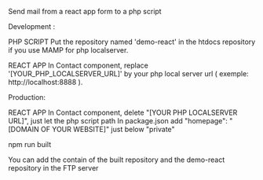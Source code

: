 Send mail from a react app form to a php script

Development : 

PHP SCRIPT
Put the repository named 'demo-react' in the htdocs repository if you use MAMP for php localserver.

REACT APP
In Contact component, replace '[YOUR_PHP_LOCALSERVER_URL]' by your php local server url ( exemple: http://localhost:8888 ).

Production:

REACT APP
In Contact component, delete "[YOUR PHP LOCALSERVER URL]", just let the  php script path
In package.json add  "homepage": "[DOMAIN OF YOUR WEBSITE]" just below "private"

npm run built

You can add the contain of the built repository and the demo-react repository in the FTP server






